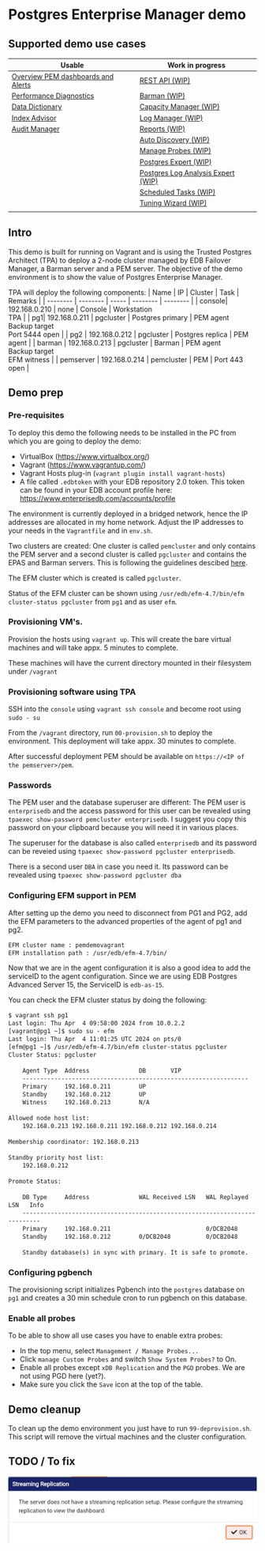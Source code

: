 # Postgres Enterprise Manager demo

## Supported demo use cases
| Usable | Work in progress |
| ---- | ---- |
| [Overview PEM dashboards and Alerts](usecases/dashboards.md) |  [REST API (WIP)](usecases/restapi.md) |
| [Performance Diagnostics](usecases/performance.md) | [Barman (WIP)](usecases/barman.md) |
| [Data Dictionary](usecases/datadictionary.md) | [Capacity Manager (WIP)](usecases/capacitymanager.md) |
| [Index Advisor](usecases/indexadvisor.md) | [Log Manager (WIP)](usecases/logmanager.md) |
| [Audit Manager](usecases/auditmanager.md) | [Reports (WIP)](usecases/reports.md) |
| | [Auto Discovery (WIP)](usecases/autodiscovery.md) |
| | [Manage Probes (WIP)](usecases/probes.md) | 
| | [Postgres Expert (WIP)](usecases/pgexpert.md) |
| | [Postgres Log Analysis Expert (WIP)](usecases/loganalysis.md) | 
| | [Scheduled Tasks (WIP)](usecases/schedtasks.md) |
| | [Tuning Wizard (WIP)](usecases/tuningwizard.md) | 
| |  |

## Intro

This demo is built for running on Vagrant and is using the Trusted Postgres Architect (TPA) to deploy a 2-node cluster managed by EDB Failover Manager, a Barman server and a PEM server.
The objective of the demo environment is to show the value of Postgres Enterprise Manager.

TPA will deploy the following components:
| Name | IP | Cluster | Task | Remarks |
| -------- | -------- | ----- | -------- | -------- |
| console| 192.168.0.210 | none | Console | Workstation<br>TPA |
| pg1| 192.168.0.211 | pgcluster | Postgres primary | PEM agent<br>Backup target<br>Port 5444 open |
| pg2 | 192.168.0.212 | pgcluster | Postgres replica | PEM agent |
| barman | 192.168.0.213 | pgcluster | Barman | PEM agent <br> Backup target<br>EFM witness |
| pemserver | 192.168.0.214 | pemcluster | PEM | Port 443 open |



## Demo prep
### Pre-requisites
To deploy this demo the following needs to be installed in the PC from which you are going to deploy the demo:

- VirtualBox (https://www.virtualbox.org/)
- Vagrant (https://www.vagrantup.com/)
- Vagrant Hosts plug-in (`vagrant plugin install vagrant-hosts`)
- A file called `.edbtoken` with your EDB repository 2.0 token. This token can be found in your EDB account profile here: https://www.enterprisedb.com/accounts/profile

The environment is currently deployed in a bridged network, hence the IP addresses are allocated in my home network. Adjust the IP addresses to your needs in the `Vagrantfile` and in `env.sh`.

Two clusters are created: One cluster is called `pemcluster` and only contains the PEM server and a second cluster is called `pgcluster` and contains the EPAS and Barman servers. This is following the guidelines descibed [here](https://www.enterprisedb.com/docs/tpa/latest/reference/pem/#shared-pem-server).

The EFM cluster which is created is called `pgcluster`. 

Status of the EFM cluster can be shown using `/usr/edb/efm-4.7/bin/efm cluster-status pgcluster` from `pg1` and as user `efm`.

### Provisioning VM's.
Provision the hosts using `vagrant up`. This will create the bare virtual machines and will take appx. 5 minutes to complete. 

These machines will have the current directory mounted in their filesystem under `/vagrant`

### Provisioning software using TPA
SSH into the `console` using `vagrant ssh console` and become root using `sudo - su`

From the `/vagrant` directory, run `00-provision.sh` to deploy the environment. This deployment will take appx. 30 minutes to complete.

After successful deployment PEM should be available on `https://<IP of the pemserver>/pem`. 

### Passwords
The PEM user and the database superuser are different:
The PEM user is `enterprisedb` and the access password for this user can be revealed using `tpaexec show-password pemcluster enterprisedb`. I suggest you copy this password on your clipboard because you will need it in various places.

The superuser for the database is also called `enterprisedb` and its password can be reveied using `tpaexec show-password pgcluster enterprisedb`.

There is a second user `DBA` in case you need it. Its password can be revealed using `tpaexec show-password pgcluster dba`

### Configuring EFM support in PEM
After setting up the demo you need to disconnect from PG1 and PG2, add the EFM parameters to the advanced properties of the agent of pg1 and pg2. 
```
EFM cluster name : pemdemovagrant
EFM installation path : /usr/edb/efm-4.7/bin/
```
Now that we are in the agent configuration it is also a good idea to add the serviceID to the agent configuration. Since we are using EDB Postgres Advanced Server 15, the ServiceID is `edb-as-15`.

You can check the EFM cluster status by doing the following:
```
$ vagrant ssh pg1
Last login: Thu Apr  4 09:58:00 2024 from 10.0.2.2
[vagrant@pg1 ~]$ sudo su - efm
Last login: Thu Apr  4 11:01:25 UTC 2024 on pts/0
[efm@pg1 ~]$ /usr/edb/efm-4.7/bin/efm cluster-status pgcluster
Cluster Status: pgcluster

	Agent Type  Address              DB       VIP
	----------------------------------------------------------------
	Primary     192.168.0.211        UP
	Standby     192.168.0.212        UP
	Witness     192.168.0.213        N/A

Allowed node host list:
	192.168.0.213 192.168.0.211 192.168.0.212 192.168.0.214

Membership coordinator: 192.168.0.213

Standby priority host list:
	192.168.0.212

Promote Status:

	DB Type     Address              WAL Received LSN   WAL Replayed LSN   Info
	---------------------------------------------------------------------------
	Primary     192.168.0.211                           0/DCB2048
	Standby     192.168.0.212        0/DCB2048          0/DCB2048

	Standby database(s) in sync with primary. It is safe to promote.
```
### Configuring pgbench
The provisioning script initializes Pgbench into the `postgres` database on `pg1` and creates a 30 min schedule cron to run pgbench on this database. 

### Enable all probes
To be able to show all use cases you have to enable extra probes:
- In the top menu, select `Management / Manage Probes...`
- Click `manage Custom Probes` and switch `Show System Probes?` to On.
- Enable all probes except `xDB Replication` and the `PGD` probes. We are not using PGD here (yet?).
- Make sure you click the `Save` icon at the top of the table.

## Demo cleanup
To clean up the demo environment you just have to run `99-deprovision.sh`. This script will remove the virtual machines and the cluster configuration.

## TODO / To fix
![](images/streamingreplication.png)
